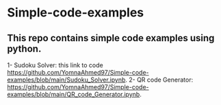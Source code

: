 # Simple-code-examples
## This repo contains simple code examples using python.

1- Sudoku Solver:
 this link to code https://github.com/YomnaAhmed97/Simple-code-examples/blob/main/Sudoku_Solver.ipynb.
2- QR code Generator:
 https://github.com/YomnaAhmed97/Simple-code-examples/blob/main/QR_code_Generator.ipynb.

